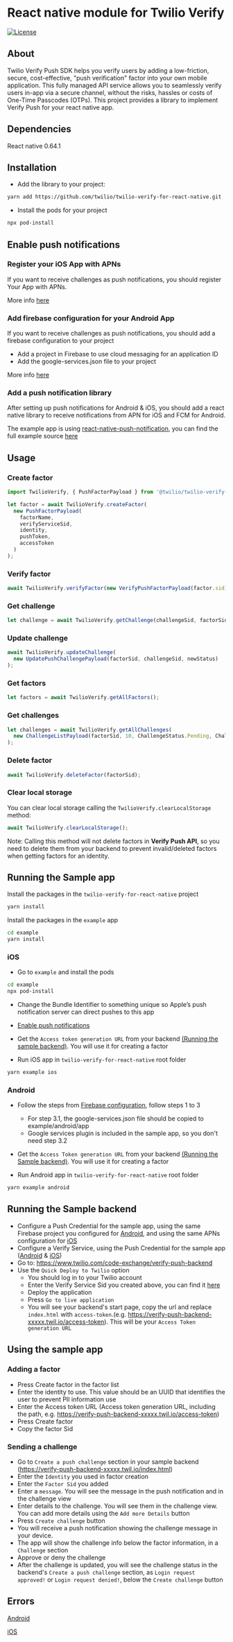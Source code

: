 # React native module for Twilio Verify

[![License](https://img.shields.io/badge/License-Apache%202-blue.svg?logo=law)](https://github.com/twilio/twilio-verify-for-react-native/blob/main/LICENSE)

## About
Twilio Verify Push SDK helps you verify users by adding a low-friction, secure, cost-effective, "push verification" factor into your own mobile application. This fully managed API service allows you to seamlessly verify users in-app via a secure channel, without the risks, hassles or costs of One-Time Passcodes (OTPs).
This project provides a library to implement Verify Push for your react native app.

## Dependencies

React native 0.64.1

## Installation

* Add the library to your project:
```sh
yarn add https://github.com/twilio/twilio-verify-for-react-native.git
```

* Install the pods for your project
```sh
npx pod-install
```

## Enable push notifications

### Register your iOS App with APNs

If you want to receive challenges as push notifications, you should register Your App with APNs. 

More info [here](https://www.twilio.com/docs/verify/quickstarts/push-ios#set-up-apns-for-your-ios-app)

### Add firebase configuration for your Android App

If you want to receive challenges as push notifications, you should add a firebase configuration to your project
* Add a project in Firebase to use cloud messaging for an application ID
* Add the google-services.json file to your project

More info [here](https://www.twilio.com/docs/verify/quickstarts/push-android#set-up-fcm-for-your-android-app)

### Add a push notification library

After setting up push notifications for Android & iOS, you should add a react native library to receive notifications from APN for iOS and FCM for Android. 

The example app is using [react-native-push-notification](https://github.com/zo0r/react-native-push-notification), you can find the full example source [here](https://github.com/twilio/twilio-verify-for-react-native/tree/main/example/src/push)

## Usage

### Create factor

```js
import TwilioVerify, { PushFactorPayload } from '@twilio/twilio-verify-for-react-native';

let factor = await TwilioVerify.createFactor(
  new PushFactorPayload(
    factorName,
    verifyServiceSid,
    identity,
    pushToken,
    accessToken
  )
);
```

### Verify factor

```js
await TwilioVerify.verifyFactor(new VerifyPushFactorPayload(factor.sid));
```

### Get challenge

```js
let challenge = await TwilioVerify.getChallenge(challengeSid, factorSid);
```

### Update challenge

```js
await TwilioVerify.updateChallenge(
  new UpdatePushChallengePayload(factorSid, challengeSid, newStatus)
);
```

### Get factors

```js
let factors = await TwilioVerify.getAllFactors();
```

### Get challenges

```js
let challenges = await TwilioVerify.getAllChallenges(
  new ChallengeListPayload(factorSid, 10, ChallengeStatus.Pending, ChallengeListOrder.Desc)
);
```

### Delete factor

```js
await TwilioVerify.deleteFactor(factorSid);
```

### Clear local storage

You can clear local storage calling the `TwilioVerify.clearLocalStorage` method:

```js
await TwilioVerify.clearLocalStorage();
```

Note: Calling this method will not delete factors in **Verify Push API**, so you need to delete them from your backend to prevent invalid/deleted factors when getting factors for an identity.

## Running the Sample app

Install the packages in the `twilio-verify-for-react-native` project

```sh
yarn install
```

Install the packages in the `example` app

```sh
cd example
yarn install
```

### iOS

* Go to `example` and install the pods

```sh
cd example
npx pod-install
```

* Change the Bundle Identifier to something unique so Apple’s push notification server can direct pushes to this app
* [Enable push notifications](https://help.apple.com/xcode/mac/current/#/devdfd3d04a1)
* Get the `Access token generation URL` from your backend [(Running the sample backend)](#SampleBackend). You will use it for creating a factor

* Run iOS app in `twilio-verify-for-react-native` root folder

```sh
yarn example ios
```

### Android

* Follow the steps from [Firebase configuration](https://firebase.google.com/docs/android/setup#console), follow steps 1 to 3
  * For step 3.1, the google-services.json file should be copied to example/android/app
  * Google services plugin is included in the sample app, so you don't need step 3.2
* Get the `Access Token generation URL` from your backend [(Running the Sample backend)](#SampleBackend). You will use it for creating a factor

* Run Android app in `twilio-verify-for-react-native` root folder

```sh
yarn example android
```

<a name='SampleBackend'></a>

## Running the Sample backend

- Configure a Push Credential for the sample app, using the same Firebase project you configured for [Android](https://www.twilio.com/docs/verify/quickstarts/push-android#create-a-push-credential), and using the same APNs configuration for [iOS](https://www.twilio.com/docs/verify/quickstarts/push-ios#create-a-push-credential)
- Configure a Verify Service, using the Push Credential for the sample app ([Android](https://www.twilio.com/docs/verify/quickstarts/push-android#create-a-verify-service-and-add-the-push-credential) & [iOS](https://www.twilio.com/docs/verify/quickstarts/push-ios#create-a-verify-service-and-add-the-push-credential))
- Go to: https://www.twilio.com/code-exchange/verify-push-backend
- Use the `Quick Deploy to Twilio` option
  - You should log in to your Twilio account
  - Enter the Verify Service Sid you created above, you can find it [here](https://www.twilio.com/console/verify/services)
  - Deploy the application
  - Press `Go to live application`
  - You will see your backend's start page, copy the url and replace `index.html` with `access-token`.(e.g. https://verify-push-backend-xxxxx.twil.io/access-token). This will be your `Access Token generation URL`

## Using the sample app

### Adding a factor
* Press Create factor in the factor list
* Enter the identity to use. This value should be an UUID that identifies the user to prevent PII information use
* Enter the Access token URL (Access token generation URL, including the path, e.g. https://verify-push-backend-xxxxx.twil.io/access-token)
* Press Create factor
* Copy the factor Sid

### Sending a challenge
* Go to `Create a push challenge` section in your sample backend (https://verify-push-backend-xxxxx.twil.io/index.html)
* Enter the `Identity` you used in factor creation
* Enter the `Factor Sid` you added
* Enter a `message`. You will see the message in the push notification and in the challenge view
* Enter details to the challenge. You will see them in the challenge view. You can add more details using the `Add more Details` button
* Press `Create challenge` button
* You will receive a push notification showing the challenge message in your device. 
* The app will show the challenge info below the factor information, in a `Challenge` section
* Approve or deny the challenge
* After the challenge is updated, you will see the challenge status in the backend's `Create a push challenge` section, as `Login request approved!` or `Login request denied!`, below the `Create challenge` button

## Errors

[Android](https://github.com/twilio/twilio-verify-android#errors)

[iOS](https://github.com/twilio/twilio-verify-ios#errors)
